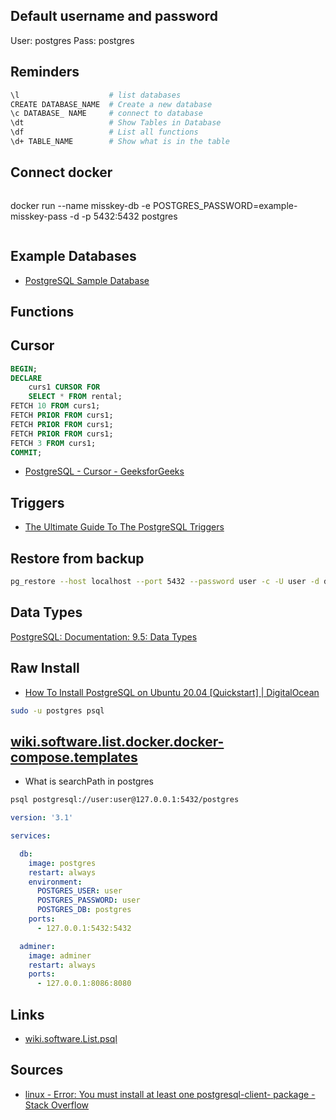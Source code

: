 ## Default username and password

User: postgres
Pass: postgres

## Reminders

``` bash
\l                    # list databases
CREATE DATABASE_NAME  # Create a new database
\c DATABASE_ NAME     # connect to database
\dt                   # Show Tables in Database
\df                   # List all functions
\d+ TABLE_NAME        # Show what is in the table
```

## Connect docker

``` bash
```
docker run --name misskey-db -e POSTGRES_PASSWORD=example-misskey-pass -d -p 5432:5432 postgres
```
```
## Example Databases

* [PostgreSQL Sample Database](https://www.postgresqltutorial.com/postgresql-getting-started/postgresql-sample-database/)

## Functions

## Cursor

``` sql
BEGIN;
DECLARE 
    curs1 CURSOR FOR
    SELECT * FROM rental;
FETCH 10 FROM curs1;
FETCH PRIOR FROM curs1;
FETCH PRIOR FROM curs1;
FETCH PRIOR FROM curs1;
FETCH 3 FROM curs1;
COMMIT;
```

* [PostgreSQL - Cursor - GeeksforGeeks](https://www.geeksforgeeks.org/postgresql-cursor/)

## Triggers 

* [The Ultimate Guide To The PostgreSQL Triggers](https://www.postgresqltutorial.com/postgresql-triggers/)

## Restore from backup

``` bash
pg_restore --host localhost --port 5432 --password user -c -U user -d dvdrental -v "/home/paul/Downloads/dvdrental.tar" -W
```

## Data Types

[PostgreSQL: Documentation: 9.5: Data Types](https://www.postgresql.org/docs/9.5/datatype.html)

## Raw Install

* [How To Install PostgreSQL on Ubuntu 20.04 [Quickstart] | DigitalOcean](https://www.digitalocean.com/community/tutorials/how-to-install-postgresql-on-ubuntu-20-04-quickstart)

``` bash
sudo -u postgres psql
```


## [wiki.software.list.docker.docker-compose.templates](docker-compose%20templates)

* What is searchPath in postgres

``` bash
psql postgresql://user:user@127.0.0.1:5432/postgres
```

``` yaml
version: '3.1'

services:

  db:
    image: postgres
    restart: always
    environment:
      POSTGRES_USER: user
      POSTGRES_PASSWORD: user 
      POSTGRES_DB: postgres
    ports:
      - 127.0.0.1:5432:5432

  adminer:
    image: adminer
    restart: always
    ports:
      - 127.0.0.1:8086:8080
```

## Links

* [wiki.software.List.psql](psql.md)


## Sources

* [linux - Error: You must install at least one postgresql-client-<version> package - Stack Overflow](https://stackoverflow.com/questions/5301997/error-you-must-install-at-least-one-postgresql-client-version-package)